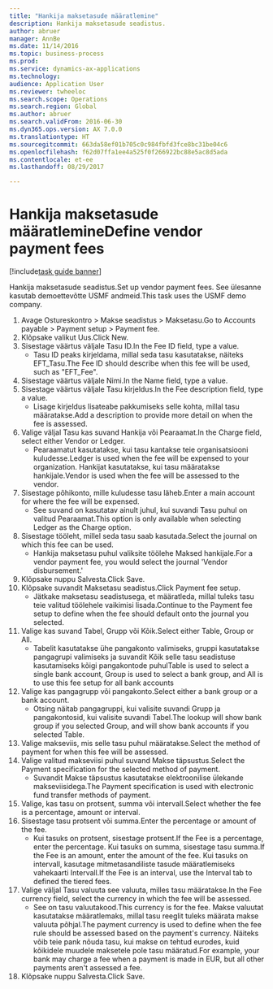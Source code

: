 ```yaml
--- 
title: "Hankija maksetasude määratlemine"
description: Hankija maksetasude seadistus.
author: abruer
manager: AnnBe
ms.date: 11/14/2016
ms.topic: business-process
ms.prod: 
ms.service: dynamics-ax-applications
ms.technology: 
audience: Application User
ms.reviewer: twheeloc
ms.search.scope: Operations
ms.search.region: Global
ms.author: abruer
ms.search.validFrom: 2016-06-30
ms.dyn365.ops.version: AX 7.0.0
ms.translationtype: HT
ms.sourcegitcommit: 663da58ef01b705c0c984fbfd3fce8bc31be04c6
ms.openlocfilehash: f62d07ffa1ee4a525f0f266922bc88e5ac8d5ada
ms.contentlocale: et-ee
ms.lasthandoff: 08/29/2017

---
```

# <a name="define-vendor-payment-fees"></a><span data-ttu-id="49220-103">Hankija maksetasude määratlemine</span><span class="sxs-lookup"><span data-stu-id="49220-103">Define vendor payment fees</span></span>

[!include[task guide banner](../../includes/task-guide-banner.md)]

<span data-ttu-id="49220-104">Hankija maksetasude seadistus.</span><span class="sxs-lookup"><span data-stu-id="49220-104">Set up vendor payment fees.</span></span> <span data-ttu-id="49220-105">See ülesanne kasutab demoettevõtte USMF andmeid.</span><span class="sxs-lookup"><span data-stu-id="49220-105">This task uses the USMF demo company.</span></span>

1. <span data-ttu-id="49220-106">Avage Ostureskontro > Makse seadistus > Maksetasu.</span><span class="sxs-lookup"><span data-stu-id="49220-106">Go to Accounts payable > Payment setup > Payment fee.</span></span>
2. <span data-ttu-id="49220-107">Klõpsake valikut Uus.</span><span class="sxs-lookup"><span data-stu-id="49220-107">Click New.</span></span>
3. <span data-ttu-id="49220-108">Sisestage väärtus väljale Tasu ID.</span><span class="sxs-lookup"><span data-stu-id="49220-108">In the Fee ID field, type a value.</span></span>
    * <span data-ttu-id="49220-109">Tasu ID peaks kirjeldama, millal seda tasu kasutatakse, näiteks EFT_Tasu.</span><span class="sxs-lookup"><span data-stu-id="49220-109">The Fee ID should describe when this fee will be used, such as "EFT_Fee".</span></span>  
4. <span data-ttu-id="49220-110">Sisestage väärtus väljale Nimi.</span><span class="sxs-lookup"><span data-stu-id="49220-110">In the Name field, type a value.</span></span>
5. <span data-ttu-id="49220-111">Sisestage väärtus väljale Tasu kirjeldus.</span><span class="sxs-lookup"><span data-stu-id="49220-111">In the Fee description field, type a value.</span></span>
    * <span data-ttu-id="49220-112">Lisage kirjeldus lisateabe pakkumiseks selle kohta, millal tasu määratakse.</span><span class="sxs-lookup"><span data-stu-id="49220-112">Add a description to provide more detail on when the fee is assessed.</span></span>  
6. <span data-ttu-id="49220-113">Valige väljal Tasu kas suvand Hankija või Pearaamat.</span><span class="sxs-lookup"><span data-stu-id="49220-113">In the Charge field, select either Vendor or Ledger.</span></span>
    * <span data-ttu-id="49220-114">Pearaamatut kasutatakse, kui tasu kantakse teie organisatsiooni kuludesse.</span><span class="sxs-lookup"><span data-stu-id="49220-114">Ledger is used when the fee will be expensed to your organization.</span></span>  <span data-ttu-id="49220-115">Hankijat kasutatakse, kui tasu määratakse hankijale.</span><span class="sxs-lookup"><span data-stu-id="49220-115">Vendor is used when the fee will be assessed to the vendor.</span></span>  
7. <span data-ttu-id="49220-116">Sisestage põhikonto, mille kuludesse tasu läheb.</span><span class="sxs-lookup"><span data-stu-id="49220-116">Enter a main account for where the fee will be expensed.</span></span>
    * <span data-ttu-id="49220-117">See suvand on kasutatav ainult juhul, kui suvandi Tasu puhul on valitud Pearaamat.</span><span class="sxs-lookup"><span data-stu-id="49220-117">This option is only available when selecting Ledger as the Charge option.</span></span>  
8. <span data-ttu-id="49220-118">Sisestage tööleht, millel seda tasu saab kasutada.</span><span class="sxs-lookup"><span data-stu-id="49220-118">Select the journal on which this fee can be used.</span></span> 
    * <span data-ttu-id="49220-119">Hankija maksetasu puhul valiksite töölehe Maksed hankijale.</span><span class="sxs-lookup"><span data-stu-id="49220-119">For a vendor payment fee, you would select the journal 'Vendor disbursement.'</span></span>  
9. <span data-ttu-id="49220-120">Klõpsake nuppu Salvesta.</span><span class="sxs-lookup"><span data-stu-id="49220-120">Click Save.</span></span>
10. <span data-ttu-id="49220-121">Klõpsake suvandit Maksetasu seadistus.</span><span class="sxs-lookup"><span data-stu-id="49220-121">Click Payment fee setup.</span></span>
    * <span data-ttu-id="49220-122">Jätkake maksetasu seadistusega, et määratleda, millal tuleks tasu teie valitud töölehele vaikimisi lisada.</span><span class="sxs-lookup"><span data-stu-id="49220-122">Continue to the Payment fee setup to define when the fee should default onto the journal you selected.</span></span>  
11. <span data-ttu-id="49220-123">Valige kas suvand Tabel, Grupp või Kõik.</span><span class="sxs-lookup"><span data-stu-id="49220-123">Select either Table, Group or All.</span></span>
    * <span data-ttu-id="49220-124">Tabelit kasutatakse ühe pangakonto valimiseks, gruppi kasutatakse pangagrupi valimiseks ja suvandit Kõik selle tasu seadistuse kasutamiseks kõigi pangakontode puhul</span><span class="sxs-lookup"><span data-stu-id="49220-124">Table is used to select a single bank account, Group is used to select a bank group, and All is to use this fee setup for all bank accounts</span></span>  
12. <span data-ttu-id="49220-125">Valige kas pangagrupp või pangakonto.</span><span class="sxs-lookup"><span data-stu-id="49220-125">Select either a bank group or a bank account.</span></span>
    * <span data-ttu-id="49220-126">Otsing näitab pangagruppi, kui valisite suvandi Grupp ja pangakontosid, kui valisite suvandi Tabel.</span><span class="sxs-lookup"><span data-stu-id="49220-126">The lookup will show bank group if you selected Group, and will show bank accounts if you selected Table.</span></span>  
13. <span data-ttu-id="49220-127">Valige makseviis, mis selle tasu puhul määratakse.</span><span class="sxs-lookup"><span data-stu-id="49220-127">Select the method of payment for when this fee will be assessed.</span></span>
14. <span data-ttu-id="49220-128">Valige valitud makseviisi puhul suvand Makse täpsustus.</span><span class="sxs-lookup"><span data-stu-id="49220-128">Select the Payment specification for the selected method of payment.</span></span>
    * <span data-ttu-id="49220-129">Suvandit Makse täpsustus kasutatakse elektroonilise ülekande makseviisidega.</span><span class="sxs-lookup"><span data-stu-id="49220-129">The Payment specification is used with electronic fund transfer methods of payment.</span></span>  
15. <span data-ttu-id="49220-130">Valige, kas tasu on protsent, summa või intervall.</span><span class="sxs-lookup"><span data-stu-id="49220-130">Select whether the fee is a percentage, amount or interval.</span></span>
16. <span data-ttu-id="49220-131">Sisestage tasu protsent või summa.</span><span class="sxs-lookup"><span data-stu-id="49220-131">Enter the percentage or amount of the fee.</span></span>
    * <span data-ttu-id="49220-132">Kui tasuks on protsent, sisestage protsent.</span><span class="sxs-lookup"><span data-stu-id="49220-132">If the Fee is a percentage, enter the percentage.</span></span> <span data-ttu-id="49220-133">Kui tasuks on summa, sisestage tasu summa.</span><span class="sxs-lookup"><span data-stu-id="49220-133">If the Fee is an amount, enter the amount of the fee.</span></span> <span data-ttu-id="49220-134">Kui tasuks on intervall, kasutage mitmetasandiliste tasude määratlemiseks vahekaarti Intervall.</span><span class="sxs-lookup"><span data-stu-id="49220-134">If the Fee is an interval, use the Interval tab to defined the tiered fees.</span></span>  
17. <span data-ttu-id="49220-135">Valige väljal Tasu valuuta see valuuta, milles tasu määratakse.</span><span class="sxs-lookup"><span data-stu-id="49220-135">In the Fee currency field, select the currency in which the fee will be assessed.</span></span>
    * <span data-ttu-id="49220-136">See on tasu valuutakood.</span><span class="sxs-lookup"><span data-stu-id="49220-136">This currency is for the fee.</span></span> <span data-ttu-id="49220-137">Makse valuutat kasutatakse määratlemaks, millal tasu reeglit tuleks määrata makse valuuta põhjal.</span><span class="sxs-lookup"><span data-stu-id="49220-137">The payment currency is used to define when the fee rule should be assessed based on the payment's currency.</span></span> <span data-ttu-id="49220-138">Näiteks võib teie pank nõuda tasu, kui makse on tehtud eurodes, kuid kõikidele muudele maksetele pole tasu määratud.</span><span class="sxs-lookup"><span data-stu-id="49220-138">For example, your bank may charge a fee when a payment is made in EUR, but all other payments aren't assessed a fee.</span></span>  
18. <span data-ttu-id="49220-139">Klõpsake nuppu Salvesta.</span><span class="sxs-lookup"><span data-stu-id="49220-139">Click Save.</span></span>


